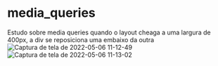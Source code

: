 # media_queries
Estudo sobre media queries
quando o layout cheaga a uma largura de 400px, a div se reposiciona uma embaixo da outra![Captura de tela de 2022-05-06 11-12-49](https://user-images.githubusercontent.com/53490825/167150650-5b7e5445-99c9-4be2-b47a-598e6795de22.png)
![Captura de tela de 2022-05-06 11-13-02](https://user-images.githubusercontent.com/53490825/167150678-6e2f9846-ef52-4000-8227-348cf1201769.png)

